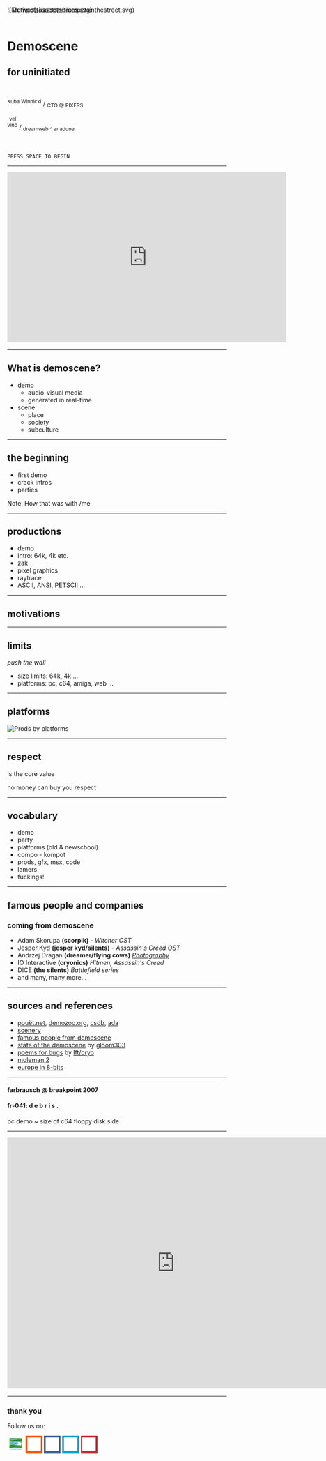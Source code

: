 <style>
  div#social a img {
    border: 0;
    margin: 0;
    padding: 0.5ex;
    width: 4ex;
    height: 4ex;
  }
  div#social a {
    display: inline-block;
  }
  a#sm-decrunch { background-color: #ffffff; }
  a#sm-soundcloud { background-color: #ff5000; }
  a#sm-facebook { background-color: #3b5998; }
  a#sm-twitter { background-color: #00a0d1; }
  a#sm-youtube { background-color: #c8232c; }
</style>
Demoscene
=========

## for uninitiated

<br>
<p>
  <sup>Kuba Winnicki</sup> / <sub>CTO @ PIXERS</sub>
</p>
<p>
  <small>_vel_</small>
  <br>
  <sup>vino</sup> / <sub>dreamweb ^ anadune</sub>
</p>
<br>

<code>PRESS SPACE TO BEGIN</code>

---

<iframe title="YouTube video player" class="youtube-player" type="text/html"
        width="640" height="390" src="http://www.youtube.com/embed/PSwgZ7wGus0"
        frameborder="0" allowFullScreen></iframe>

---

What is demoscene?
-----------------

<ul>
  <li class="fragment">demo
    <ul>
      <li class="fragment">audio-visual media</li>
      <li class="fragment">generated in real-time</li>
    </ul>
  <li class="fragment">scene
    <ul>
      <li class="fragment">place</li>
      <li class="fragment">society</li>
      <li class="fragment">subculture</li>
    </ul>
  </li>
</ul>


---

the beginning
-------------

<ul>
  <li>first demo</li>
  <li class="fragment">crack intros</li>
  <li class="fragment">parties</li>
</ul>

Note: How that was with /me

----

productions
-----------

<ul>
 <li>demo</li>
 <li class="fragment">intro: 64k, 4k etc.</li>
 <li class="fragment">zak</li>
 <li class="fragment">pixel graphics</li>
 <li class="fragment">raytrace</li>
 <li class="fragment">ASCII, ANSI, PETSCII ...</li>
</ul>

---

motivations
-----------

<p style="position: absolute; top: 0px;">![Trumpets](assets/trumpetsinthestreet.svg)</p>
<p class="fragment" style="position: absolute; top: 0px;">![Motives](assets/voices.svg)</p>

---

limits
------

_push the wall_

<ul>
 <li class="fragment">size limits: 64k, 4k ...</li>
 <li class="fragment">platforms: pc, c64, amiga, web ...</li>
</ul>

----

platforms
---------

![Prods by platforms](http://blog.subsquare.com/wp-content/uploads/2015/06/sotd_2014_prods_by_platform1.png)

---

respect
-------

<p>is the core value</p>
<p class="fragment">no money can buy you respect</p>

---

vocabulary
----------

 - demo
 - party
 - platforms (old & newschool)
 - compo - kompot
 - prods, gfx, msx, code
 - lamers
 - fuckings!

---

famous people and companies
---------------------------

### coming from demoscene

 - Adam Skorupa
   <b>(scorpik)</b>
   <i class="fragment">- Witcher OST</i>
 - Jesper Kyd
   <b>(jesper kyd/silents)</b>
   <i class="fragment">- Assassin's Creed OST</i>
 - Andrzej Dragan
   <b>(dreamer/flying cows)</b>
   <a href="http://andrzejdragan.com/">
     <i class="fragment">Photography</i>
   </a>
 - IO Interactive
   <b>(cryonics)</b>
   <i class="fragment">Hitmen, Assassin's Creed</i>
 - DICE
   <b>(the silents)</b>
   <i class="fragment">Battlefield series</i>
 - and many, many more…

---

sources and references
---------------------

 * [pouët.net](http://www.pouet.net/), [demozoo.org](http://demozoo.org/), [csdb](http://csdb.dk/), [ada](http://ada.untergrund.net/)
 * [scenery](http://artscene.textfiles.com/history/scenery/scenery/yearall.txt)
 * [famous people from demoscene](https://chipflip.wordpress.com/2015/06/12/famous-people-who-came-from-the-demoscene/)
 * [state of the demoscene](http://blog.subsquare.com/state-of-the-demoscene-1991-2014/) by [gloom303](https://twitter.com/gloom303)
 * [poems for bugs](https://youtu.be/zshl62g0H8w) by [lft/cryo](http://www.linusakesson.net/)
 * [moleman 2](https://youtu.be/iRkZcTg1JWU)
 * [europe in 8-bits](https://vimeo.com/90556803)

---

#### farbrausch @ breakpoint 2007
#### fr-041: d e b r i s .

pc demo ~ size of c64 floppy disk side

----

<iframe title="YouTube video player" class="youtube-player" type="text/html"
        width="768" height="576" src="http://www.youtube.com/embed/4BMH9K1UDK8"
        frameborder="0" allowFullScreen></iframe>

---

### thank you

Follow us on:

<div id="social">
 <a id="sm-decrunch" href="http://decrunch.org"><img src="assets/Decrunch.png" alt="Decrunch.org"></a>
 <a id="sm-soundcloud" href="http://soundcloud.com/decrunch"><img src="assets/social/soundcloud.svg" alt="Soundcloud"></a>
 <a id="sm-facebook" href="http://fb.me/decrunch.org"><img src="assets/social/facebook.svg" alt="Twitter"></a>
 <a id="sm-twitter" href="http://twitter.com/decrunch"><img src="assets/social/twitter.svg" alt="Twitter"></a>
 <a id="sm-youtube" href="https://www.youtube.com/channel/UCdA5iUF5Bl-VkIjA7mjf7SA"><img src="assets/social/youtube.svg" alt="Youtube"></a>
</div>

